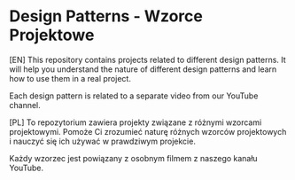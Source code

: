 # Design Patterns - Wzorce Projektowe

[EN] This repository contains projects related to different design patterns. It will help you understand the nature of different design patterns and learn how to use them in a real project.

Each design pattern is related to a separate video from our YouTube channel.

[PL] To repozytorium zawiera projekty związane z różnymi wzorcami projektowymi. Pomoże Ci zrozumieć naturę różnych wzorców projektowych i nauczyć się ich używać w prawdziwym projekcie.

Każdy wzorzec jest powiązany z osobnym filmem z naszego kanału YouTube.

